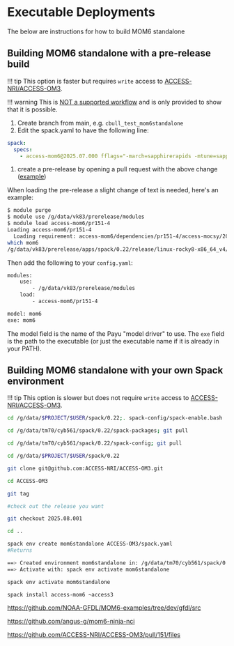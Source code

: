 

# Executable Deployments

The below are instructions for how to build MOM6 standalone

## Building MOM6 standalone with a pre-release build 
!!! tip
    This option is faster but requires `write` access to [ACCESS-NRI/ACCESS-OM3](https://github.com/ACCESS-NRI/ACCESS-OM3).

!!! warning
    This is [NOT a supported workflow](https://github.com/ACCESS-NRI/ACCESS-OM3/pull/151#issuecomment-3326505434) and is only provided to show that it is possible.

1. Create branch from main, e.g. `cbull_test_mom6standalone`
1. Edit the spack.yaml to have the following line:
```yaml
spack:
  specs:    
    - access-mom6@2025.07.000 fflags="-march=sapphirerapids -mtune=sapphirerapids -unroll" cflags="-march=sapphirerapids -mtune=sapphirerapids -unroll" cxxflags="-march=sapphirerapids -mtune=sapphirerapids -unroll" ~access3
```
1. create a pre-release by opening a pull request with the above change ([example](https://github.com/ACCESS-NRI/ACCESS-OM3/pull/151))

When loading the pre-release a slight change of text is needed, here's an example:
```bash
$ module purge
$ module use /g/data/vk83/prerelease/modules
$ module load access-mom6/pr151-4
Loading access-mom6/pr151-4
  Loading requirement: access-mom6/dependencies/pr151-4/access-mocsy/2025.07.002-ucihukj access-mom6/dependencies/pr151-4/access-generic-tracers/2025.08.000-lbeknxx
which mom6
/g/data/vk83/prerelease/apps/spack/0.22/release/linux-rocky8-x86_64_v4/oneapi-2025.2.0/access-mom6-2025.07.000-ruhunvj5oyc2nidysvbmajb42ehtszzm/bin/mom6
```

Then add the following to your `config.yaml`:
```bash
modules:
    use:
        - /g/data/vk83/prerelease/modules
    load:
        - access-mom6/pr151-4

model: mom6
exe: mom6
```
The model field is the name of the Payu "model driver" to use. The `exe` field is the path to the executable (or just the executable name if it is already in your PATH).

## Building MOM6 standalone with your own Spack environment
!!! tip
    This option is slower but does not require `write` access to [ACCESS-NRI/ACCESS-OM3](https://github.com/ACCESS-NRI/ACCESS-OM3).

```bash
cd /g/data/$PROJECT/$USER/spack/0.22;. spack-config/spack-enable.bash

cd /g/data/tm70/cyb561/spack/0.22/spack-packages; git pull

cd /g/data/tm70/cyb561/spack/0.22/spack-config; git pull

cd /g/data/$PROJECT/$USER/spack/0.22

git clone git@github.com:ACCESS-NRI/ACCESS-OM3.git

cd ACCESS-OM3

git tag

#check out the release you want

git checkout 2025.08.001

cd ..

spack env create mom6standalone ACCESS-OM3/spack.yaml
#Returns

==> Created environment mom6standalone in: /g/data/tm70/cyb561/spack/0.22/environments/mom6standalone
==> Activate with: spack env activate mom6standalone

spack env activate mom6standalone

spack install access-mom6 ~access3
```

https://github.com/NOAA-GFDL/MOM6-examples/tree/dev/gfdl/src

https://github.com/angus-g/mom6-ninja-nci

https://github.com/ACCESS-NRI/ACCESS-OM3/pull/151/files
